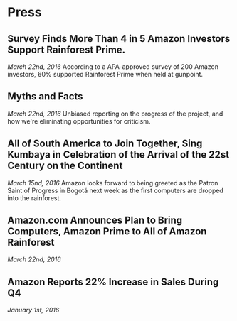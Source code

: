 Press
=====

<div class="press">
<h2>Survey Finds More Than 4 in 5 Amazon Investors Support Rainforest Prime.</h2>
<i>March 22nd, 2016</i>
According to a APA-approved survey of 200 Amazon investors, 60% supported Rainforest Prime when held at gunpoint.
</div>

<div class="press">
<h2>Myths and Facts</h2>
<i>March 22nd, 2016</i>
Unbiased reporting on the progress of the project, and how we're eliminating opportunities for criticism.
</div>

<div class="press">
<h2>All of South America to Join Together, Sing Kumbaya in Celebration of the Arrival of the 22st Century on the Continent</h2>
<i>March 15nd, 2016</i>
Amazon looks forward to being greeted as the Patron Saint of Progress in Bogotá next week as the first computers are dropped into the rainforest.
</div>

<div class="press">
<h2> Amazon.com Announces Plan to Bring Computers, Amazon Prime to All of Amazon Rainforest </h2>
<i>March 22nd, 2016</i>
</div>

<div class="press">
<h2> Amazon Reports 22% Increase in Sales During Q4</h2>
<i>January 1st, 2016</i>
</div>

